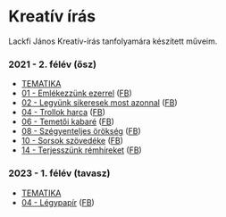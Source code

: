 # Kreatív írás

Lackfi János Kreatív-írás tanfolyamára készített műveim.

### 2021 - 2. félév (ősz)

- [TEMATIKA](2021.2/00.tematika.md)
- [01 - Emlékezzünk ezerrel](2021.2/01.emlekezzunk.ezerrel.md) ([FB](https://www.facebook.com/groups/527339801282556/posts/849496532400213/))
- [02 - Legyünk sikeresek most azonnal](2021.2/02.legyunk.sikeresek.most.azonnal.md) ([FB](https://www.facebook.com/groups/527339801282556/posts/855012508515282/))
- [04 - Trollok harca](2021.2/04.trollok.harca.md) ([FB](https://www.facebook.com/groups/527339801282556/posts/862420781107788/))
- [06 - Temetői kabaré](2021.2/06.temetoi.kabare.md) ([FB](https://www.facebook.com/groups/527339801282556/posts/871917640158102/))
- [08 - Szégyenteljes örökség](2021.2/08.szegyenteljes.orokseg.md) ([FB](https://www.facebook.com/groups/527339801282556/posts/871917640158102/))
- [10 - Sorsok szövedéke](2021.2/10.sorsok.szovedeke.md) ([FB](https://www.facebook.com/groups/527339801282556/posts/888139268535939/))
- [14 - Terjesszünk rémhíreket](2021.2/14.terjesszunk.remhireket.md) ([FB](https://www.facebook.com/groups/527339801282556/posts/902562963760236/))

### 2023 - 1. félév (tavasz)

- [TEMATIKA](2023.1/00.tematika.md)
- [04 - Légypapír](2023.1/04.legypapir.md) ([FB](https://www.facebook.com/groups/527339801282556/posts/1172435983439598/))
